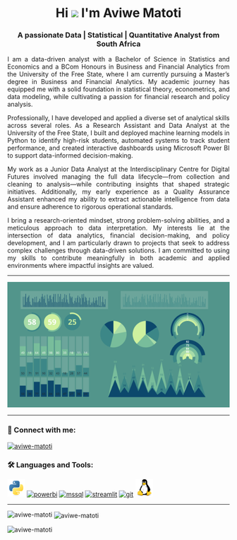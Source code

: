 <h1 align="center">Hi <img src="https://emojis.slackmojis.com/emojis/images/1643510675/3903/wave_hello.gif?1643510675" width="30"/> I'm Aviwe Matoti</h1>
<h3 align="center">A passionate Data | Statistical | Quantitative Analyst from South Africa</h3>

<p align="justify">
I am a data-driven analyst with a Bachelor of Science in Statistics and Economics and a BCom Honours in Business and Financial Analytics from the University of the Free State, where I am currently pursuing a Master’s degree in Business and Financial Analytics. My academic journey has equipped me with a solid foundation in statistical theory, econometrics, and data modeling, while cultivating a passion for financial research and policy analysis.
</p>

<p align="justify">
Professionally, I have developed and applied a diverse set of analytical skills across several roles. As a Research Assistant and Data Analyst at the University of the Free State, I built and deployed machine learning models in Python to identify high-risk students, automated systems to track student performance, and created interactive dashboards using Microsoft Power BI to support data-informed decision-making.
</p>

<p align="justify">
My work as a Junior Data Analyst at the Interdisciplinary Centre for Digital Futures involved managing the full data lifecycle—from collection and cleaning to analysis—while contributing insights that shaped strategic initiatives. Additionally, my early experience as a Quality Assurance Assistant enhanced my ability to extract actionable intelligence from data and ensure adherence to rigorous operational standards.
</p>

<p align="justify">
I bring a research-oriented mindset, strong problem-solving abilities, and a meticulous approach to data interpretation. My interests lie at the intersection of data analytics, financial decision-making, and policy development, and I am particularly drawn to projects that seek to address complex challenges through data-driven solutions. I am committed to using my skills to contribute meaningfully in both academic and applied environments where impactful insights are valued.
</p>

---

<p align="center">
  <img width="700" src="https://github.com/T3kan0/T3kan0/blob/main/9VPD.gif" alt="Profile banner gif">
</p>

---

<h3 align="left">🔗 Connect with me:</h3>
<p align="left">
  <a href="https://www.linkedin.com/in/aviwe-matoti-2642ab19b/" target="_blank">
    <img align="center" src="https://raw.githubusercontent.com/rahuldkjain/github-profile-readme-generator/master/src/images/icons/Social/linked-in-alt.svg" alt="aviwe-matoti" height="30" width="40" />
  </a>
</p>

<h3 align="left">🛠️ Languages and Tools:</h3>
<p align="left">
  <a href="https://www.python.org" target="_blank"><img src="https://raw.githubusercontent.com/devicons/devicon/master/icons/python/python-original.svg" alt="python" width="40" height="40"/></a>
  <a href="https://powerbi.microsoft.com/" target="_blank"><img src="https://upload.wikimedia.org/wikipedia/commons/c/cf/Power_BI_logo.svg" alt="powerbi" width="40" height="40"/></a>
  <a href="https://www.microsoft.com/en-us/sql-server" target="_blank"><img src="https://www.svgrepo.com/show/303229/microsoft-sql-server-logo.svg" alt="mssql" width="40" height="40"/></a>
  <a href="https://streamlit.io/" target="_blank"><img src="https://streamlit.io/images/brand/streamlit-logo-primary-colormark-darktext.png" alt="streamlit" width="80" height="40"/></a>
  <a href="https://git-scm.com/" target="_blank"><img src="https://www.vectorlogo.zone/logos/git-scm/git-scm-icon.svg" alt="git" width="40" height="40"/></a>
  <a href="https://www.linux.org/" target="_blank"><img src="https://raw.githubusercontent.com/devicons/devicon/master/icons/linux/linux-original.svg" alt="linux" width="40" height="40"/></a>
</p>

---

<p><img align="left" src="https://github-readme-stats.vercel.app/api/top-langs?username=aviwe-matoti&show_icons=true&locale=en&layout=compact" alt="aviwe-matoti" /></p>

<p>&nbsp;<img align="center" src="https://github-readme-stats.vercel.app/api?username=aviwe-matoti&show_icons=true&locale=en" alt="aviwe-matoti" /></p>

<p><img align="center" src="https://github-readme-streak-stats.herokuapp.com/?user=aviwe-matoti&" alt="aviwe-matoti" /></p>

